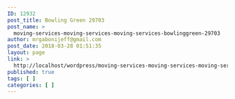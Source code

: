 ```yaml
---
ID: 12932
post_title: Bowling Green 29703
post_name: >
  moving-services-moving-services-moving-services-bowlinggreen-29703
author: mrgabonijeff@gmail.com
post_date: 2018-03-28 01:51:35
layout: page
link: >
  http://localhost/wordpress/moving-services-moving-services-moving-services-bowlinggreen-29703/
published: true
tags: [ ]
categories: [ ]
---
```

